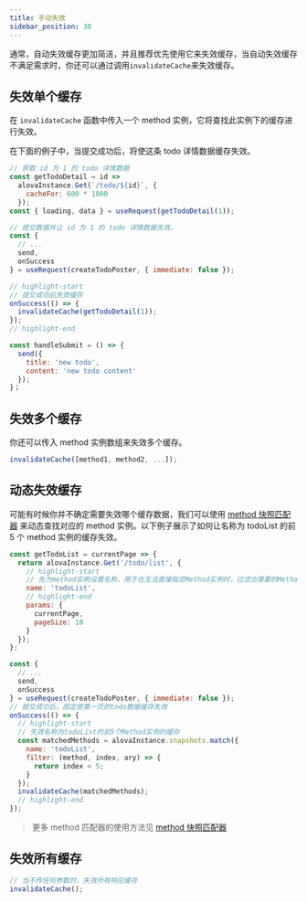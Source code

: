 ```yaml
---
title: 手动失效
sidebar_position: 30
---
```


通常，自动失效缓存更加简洁，并且推荐优先使用它来失效缓存，当自动失效缓存不满足需求时，你还可以通过调用`invalidateCache`来失效缓存。

## 失效单个缓存

在 `invalidateCache` 函数中传入一个 method 实例，它将查找此实例下的缓存进行失效。

在下面的例子中，当提交成功后，将使这条 todo 详情数据缓存失效。

```javascript
// 获取 id 为 1 的 todo 详情数据
const getTodoDetail = id =>
  alovaInstance.Get(`/todo/${id}`, {
    cacheFor: 600 * 1000
  });
const { loading, data } = useRequest(getTodoDetail(1));
```

```javascript
// 提交数据并让 id 为 1 的 todo 详情数据失效。
const {
  // ...
  send,
  onSuccess
} = useRequest(createTodoPoster, { immediate: false });

// highlight-start
// 提交成功后失效缓存
onSuccess(() => {
  invalidateCache(getTodoDetail(1));
});
// highlight-end

const handleSubmit = () => {
  send({
    title: 'new todo',
    content: 'new todo content'
  });
}；
```

## 失效多个缓存

你还可以传入 method 实例数组来失效多个缓存。

```javascript
invalidateCache([method1, method2, ...]);
```

## 动态失效缓存

可能有时候你并不确定需要失效哪个缓存数据，我们可以使用 [method 快照匹配器](/tutorial/advanced/method-matcher) 来动态查找对应的 method 实例。以下例子展示了如何让名称为 todoList 的前 5 个 method 实例的缓存失效。

```javascript
const getTodoList = currentPage => {
  return alovaInstance.Get('/todo/list', {
    // highlight-start
    // 先为method实例设置名称，用于在无法直接指定Method实例时，过滤出需要的Method实例
    name: 'todoList',
    // highlight-end
    params: {
      currentPage,
      pageSize: 10
    }
  });
};

const {
  // ...
  send,
  onSuccess
} = useRequest(createTodoPoster, { immediate: false });
// 提交成功后，固定使第一页的todo数据缓存失效
onSuccess(() => {
  // highlight-start
  // 失效名称为todoList的前5个Method实例的缓存
  const matchedMethods = alovaInstance.snapshots.match({
    name: 'todoList',
    filter: (method, index, ary) => {
      return index < 5;
    }
  });
  invalidateCache(matchedMethods);
  // highlight-end
});
```

> 更多 method 匹配器的使用方法见 [method 快照匹配器](/tutorial/advanced/method-matcher)

## 失效所有缓存

```javascript
// 当不传任何参数时，失效所有响应缓存
invalidateCache();
```
